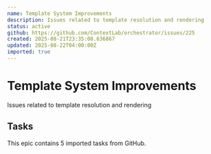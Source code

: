 ```yaml
---
name: Template System Improvements
description: Issues related to template resolution and rendering
status: active
github: https://github.com/ContextLab/orchestrator/issues/225
created: 2025-08-21T23:35:08.636867
updated: 2025-08-22T04:00:00Z
imported: true
---
```


# Template System Improvements

Issues related to template resolution and rendering

## Tasks

This epic contains 5 imported tasks from GitHub.
